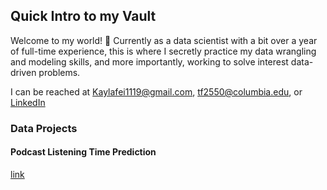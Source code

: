 ## Quick Intro to my Vault

Welcome to my world! 🧩 Currently as a data scientist with a bit over a year of full-time experience, this is where I secretly practice my data wrangling and modeling skills, and more importantly, working to solve interest data-driven problems.

I can be reached at Kaylafei1119@gmail.com, tf2550@columbia.edu, or [LinkedIn](https://www.linkedin.com/in/kayla-fei-1b92961a2/)


### Data Projects
#### Podcast Listening Time Prediction
[link](https://github.com/Kaylafei1119/kayla_project/tree/main/Podcast_Listening_Time)